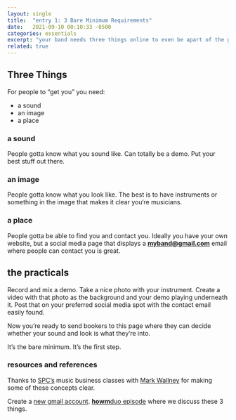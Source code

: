 ```yaml
---
layout: single
title:  "entry 1: 3 Bare Minimum Requirements"
date:   2021-09-10 00:10:33 -0500
categories: essentials
excerpt: "your band needs three things online to even be apart of the game."
related: true
---
```

## Three Things
For people to “get you” you need:
- a sound
- an image
- a place

### a sound
People gotta know what you sound like. Can totally be a demo. Put your best stuff out there. 

### an image
People gotta know what you look like. The best is to have instruments or something in the image that makes it clear you‘re musicians.

### a place
People gotta be able to find you and contact you. Ideally you have your own website, but a social media page that displays a **myband@gmail.com** email where people can contact you is great.


## the practicals
Record and mix a demo. Take a nice photo with your instrument. Create a video with that photo as the background and your demo playing underneath it. Post that on your preferred social media spot with the contact email easily found.

Now you’re ready to send bookers to this page where they can decide whether your sound and look is what they’re into. 

It’s the bare minimum. It’s the first step.


### resources and references
Thanks to [SPC’s][spc] music business classes with [Mark Wallney][mark-w] for making some of these concepts clear.

Create a [new gmail account][google-account].
[**howm**duo episode][howmduo] where we discuss these 3 things.


[google-account]: https://accounts.google.com/signup/v2/webcreateaccount?flowName=GlifWebSignIn&flowEntry=SignUp
[spc]:   https://www.southplainscollege.edu/exploreprograms/technicaleducation/creativearts/commmusic.php
[mark-w]: https://www.southplainscollege.edu/faculty/wallney-mark.php
[howmduo]: https://howmbase.com/podcast/duo-03
